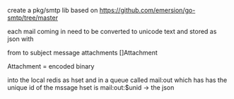 create a pkg/smtp lib based on 
https://github.com/emersion/go-smtp/tree/master

each mail coming in need to be converted to unicode text
and stored as  json with

from
to
subject
message
attachments []Attachment

Attachment = encoded binary 

into the local redis as hset and in a queue called mail:out which has has the unique id of the mssage
hset is mail:out:$unid -> the json

